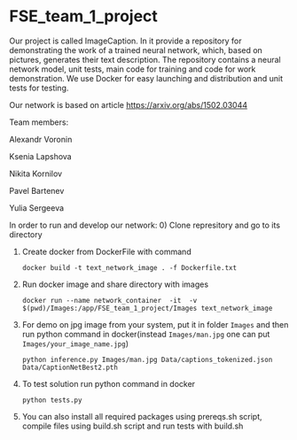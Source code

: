 # FSE_team_1_project


Our project  is called ImageCaption. In it provide a repository for demonstrating the work of a trained neural network, which, based on pictures, generates their text description. The repository contains a neural network model, unit tests, main code for training and code for work demonstration. We use Docker for easy launching and distribution and unit tests for testing.

Our network is based on article https://arxiv.org/abs/1502.03044

Team members:

Alexandr Voronin 

Ksenia Lapshova 

Nikita Kornilov 

Pavel Bartenev 

Yulia Sergeeva


In order to run and develop our network:
0) Clone represitory and go to its directory
1) Create docker from DockerFile with command
   
   `docker build -t text_network_image . -f Dockerfile.txt`

2) Run docker image and share directory with images

   `docker run --name network_container  -it  -v $(pwd)/Images:/app/FSE_team_1_project/Images text_network_image`
   
3) For demo on jpg image from your system, put it in folder `Images`  and then run python command in docker(instead `Images/man.jpg` one can put `Images/your_image_name.jpg`)
   
   `python inference.py Images/man.jpg Data/captions_tokenized.json Data/CaptionNetBest2.pth`

4) To test solution run python command in docker
   
   `python tests.py`  

5) You can also install all required packages using prereqs.sh script, compile files using build.sh script and run tests with build.sh 
   
